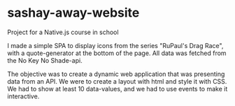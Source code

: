 # sashay-away-website
Project for a Native.js course in school

I made a simple SPA to display icons from the series "RuPaul's Drag Race", with a quote-generator at the bottom of the page. All data was fetched from the No Key No Shade-api.

The objective was to create a dynamic web application that was presenting data from an API. We were to create a layout with html and style it with CSS.
We had to show at least 10 data-values, and we had to use events to make it interactive.
